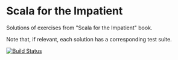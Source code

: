 # Scala for the Impatient

Solutions of exercises from "Scala for the Impatient" book.

Note that, if relevant, each solution has a corresponding test suite.

[![Build Status](https://travis-ci.org/takaczapka/scala-for-the-impatient.png)](https://travis-ci.org/takaczapka/scala-for-the-impatient)

